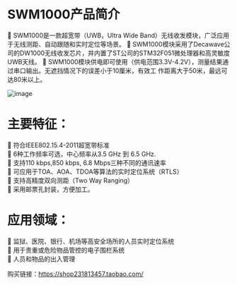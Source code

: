 # SWM1000产品简介

	SWM1000是一款超宽带（UWB，Ultra Wide Band）无线收发模块，广泛应用于无线测距、自动跟随和实时定位等场景。
	SWM1000模块采用了Decawave公司的DW1000无线收发芯片，并内置了ST公司的STM32F051微处理器和高灵敏度UWB天线。
	SWM1000模块供电即可使用（供电范围3.3V-4.2V），测量结果通过串口输出。无遮挡情况下的误差小于10厘米，有效工
作距离大于50米，最远可达80米以上。

![image](https://github.com/mcusoft/SWM1000/blob/master/Images/SWM1000模块.jpg)

# 主要特征：
	符合IEEE802.15.4-2011超宽带标准  
	6种工作频率可选，中心频率从3.5 GHz 到 6.5 GHz.  
	支持110 kbps,850 kbps, 6.8 Mbps三种不同的通讯速率  
	可应用于TOA、AOA、TDOA等算法的实时定位系统（RTLS）  
	支持高精度双向测距（Two Way Ranging）  
	采用邮票孔封装，方便加工。  

# 应用领域：
	监狱、医院、银行、机场等高安全场所的人员实时定位系统  
	用于贵重或危险物品管控的电子围栏系统  
	人员和物品的出入管理  

购买链接：https://shop231813457.taobao.com/
